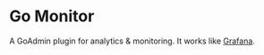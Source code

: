 # Go Monitor

A GoAdmin plugin for analytics & monitoring. It works like [Grafana](https://github.com/grafana/grafana).